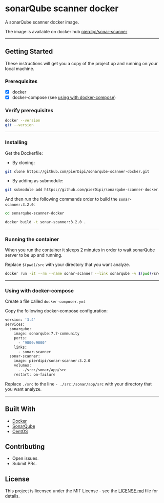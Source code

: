# sonarQube scanner docker

A sonarQube scanner docker image.

The image is available on docker hub [pierdipi/sonar-scanner](https://hub.docker.com/r/pierdipi/sonar-scanner)

---

## Getting Started

These instructions will get you a copy of the project up and running on your local machine.

### Prerequisites

- [x] docker
- [x] docker-compose (see [using with docker-compose](#using-with-docker-compose))

### Verify prerequisites

```bash
docker --version
git --version
```


---


### Installing

Get the Dockerfile:

* By cloning: 
```bash 
git clone https://github.com/pierDipi/sonarqube-scanner-docker.git
```
* By adding as submodule:
```bash 
git submodule add https://github.com/pierDipi/sonarqube-scanner-docker.git
```
And then run the following commands order to build the `sonar-scanner:3.2.0`:

```bash
cd sonarqube-scanner-docker

docker build -t sonar-scanner:3.2.0 .
```

---

### Running the container

When you run the container it sleeps 2 minutes 
in order to wait sonarQube server to be up and running.

Replace `$(pwd)/src` with your directory that you want analyze.

```bash
docker run -it --rm --name sonar-scanner --link sonarqube -v $(pwd)/src:/sonar/app/src pierdipi/sonar-scanner:3.2.0
```


---



### Using with docker-compose

Create a file called `docker-composer.yml`

Copy the following docker-compose configuration:

```dockerfile
version: '3.4'
services:
  sonarqube:
    image: sonarqube:7.7-community
    ports:
      - "9000:9000"
    links:
      - sonar-scanner
  sonar-scanner:
    image: pierdipi/sonar-scanner:3.2.0
    volumes:
      - ./src:/sonar/app/src
    restart: on-failure
```

Replace `./src` to the line `- ./src:/sonar/app/src` with your directory that you want analyze.


---



## Built With

* [Docker](https://www.docker.com/)
* [SonarQube](https://www.sonarqube.org/)
* [CentOS](https://www.centos.org/)

## Contributing

* Open issues.
* Submit PRs.

## License

This project is licensed under the MIT License - see the [LICENSE.md](LICENSE.md) file for details.

